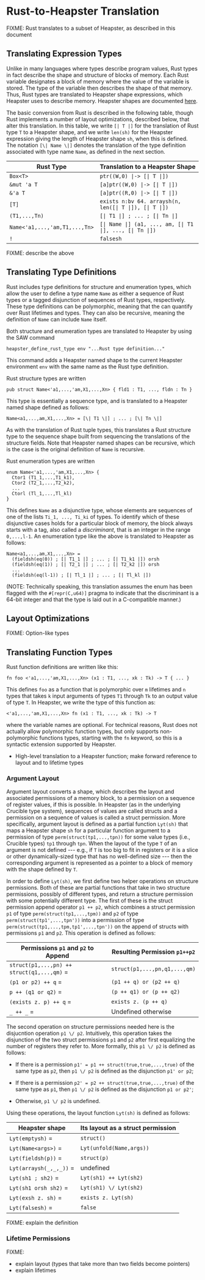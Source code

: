 
# Rust-to-Heapster Translation

FIXME: Rust translates to a subset of Heapster, as described in this document

## Translating Expression Types

Unlike in many languages where types describe program values, Rust types in fact
describe the shape and structure of blocks of memory. Each Rust variable
designates a block of memory where the value of the variable is stored. The type
of the variable then describes the shape of that memory. Thus, Rust types are
translated to Heapster shape expressions, which Heapster uses to describe
memory. Heapster shapes are documented [here](Permissions.md).

The basic conversion from Rust is described in the following table, though Rust
implements a number of layout optimizations, described below, that alter this
translation. In this table, we write `[| T |]` for the translation of Rust type
`T` to a Heapster shape, and we write `len(sh)` for the Heapster expression
giving the length of Heapster shape `sh`, when this is defined. The notation
`[\| Name \|]` denotes the translation of the type definition associated with
type name `Name`, as defined in the next section.


| Rust Type | Translation to a Heapster Shape |
|--------|--------------------|
| `Box<T>` | `ptr((W,0) \|-> [\| T \|])` |
| `&mut 'a T` | `[a]ptr((W,0) \|-> [\| T \|])` |
| `&'a T` | `[a]ptr((R,0) \|-> [\| T \|])` |
| `[T]` | `exists n:bv 64. arraysh(n, len([\| T \|]), [\| T \|])` |
| `(T1,...,Tn)` | `[\| T1 \|] ; ... ; [\| Tn \|]` |
| `Name<'a1,...,'am,T1,...,Tn>` | `[\| Name \|] (a1, ..., am, [\| T1 \|], ..., [\| Tn \|])` |
| `!` | `falsesh` |

FIXME: describe the above


## Translating Type Definitions

Rust includes type definitions for structure and enumeration types, which allow
the user to define a type name `Name` as either a sequence of Rust types or a
tagged disjunction of sequences of Rust types, respectively. These type
definitions can be polymorphic, meaning that the can quantify over Rust
lifetimes and types. They can also be recursive, meaning the definition of
`Name` can include `Name` itself.

Both structure and enumeration types are translated to Heapster by using the SAW
command

```
heapster_define_rust_type env "...Rust type definition..."
```

This command adds a Heapster named shape to the current Heapster environment
`env` with the same name as the Rust type definition.


Rust structure types are written

```
pub struct Name<'a1,...,'am,X1,...,Xn> { fld1 : T1, ..., fldn : Tn }
```

This type is essentially a sequence type, and is translated to a Heapster named
shape defined as follows:
```
Name<a1,...,am,X1,...,Xn> = [\| T1 \|] ; ... ; [\| Tn \|]
```
As with the translation of Rust tuple types, this translates a Rust structure
type to the sequence shape built from sequencing the translations of the
structure fields. Note that Heapster named shapes can be recursive, which is the
case is the original definition of `Name` is recursive.


Rust enumeration types are written

```
enum Name<'a1,...,'am,X1,...,Xn> {
  Ctor1 (T1_1,...,T1_k1),
  Ctor2 (T2_1,...,T2_k2),
  ...
  Ctorl (Tl_1,...,Tl_kl)
}
```

This defines `Name` as a disjunctive type, whose elements are sequences of one
of the lists `Ti_1, ..., Ti_ki` of types. To identify which of these disjunctive
cases holds for a particular block of memory, the block always starts with a
tag, also called a _discriminant_, that is an integer in the range `0,...,l-1`.
An enumeration type like the above is translated to Heapster as follows:

```
Name<a1,...,am,X1,...,Xn> =
  (fieldsh(eq(0)) ; [| T1_1 |] ; ... ; [| T1_k1 |]) orsh
  (fieldsh(eq(1)) ; [| T2_1 |] ; ... ; [| T2_k2 |]) orsh
  ...
  (fieldsh(eq(l-1)) ; [| Tl_1 |] ; ... ; [| Tl_kl |])
```

(NOTE: Technically speaking, this translation assumes the enum has been
flagged with the `#[repr(C,u64)]` pragma to indicate that the discriminant is a
64-bit integer and that the type is laid out in a C-compatible manner.)


## Layout Optimizations

FIXME: Option-like types

## Translating Function Types

Rust function definitions are written like this:

```
fn foo <'a1,...,'am,X1,...,Xn> (x1 : T1, ..., xk : Tk) -> T { ... }
```

This defines `foo` as a function that is polymorphic over `m` lifetimes and `n`
types that takes `k` input arguments of types `T1` through `Tk` to an output
value of type `T`. In Heapster, we write the type of this function as:

```
<'a1,...,'am,X1,...,Xn> fn (x1 : T1, ..., xk : Tk) -> T
```

where the variable names are optional. For technical reasons, Rust does not
actually allow polymorphic function types, but only supports non-polymorphic
functions types, starting with the `fn` keyword, so this is a syntactic
extension supported by Heapster.

- High-level translation to a Heapster function; make forward reference to
  layout and to lifetime types


### Argument Layout

Argument layout converts a shape, which describes the layout and associated
permissions of a memory block, to a permission on a sequence of register values,
if this is possible. In Heapster (as in the underlying Crucible type system),
sequences of values are called structs and a permission on a sequence of values
is called a struct permission. More specifically, argument layout is defined as
a partial function `Lyt(sh)` that maps a Heapster shape `sh` for a particular
function argument to a permission of type `perm(struct(tp1,...,tpn))` for some
value types (i.e., Crucible types) `tp1` through `tpn`. When the layout of the
type `T` of an argument is not defined --- e.g., if `T` is too big to fit in
registers or it is a slice or other dynamically-sized type that has no
well-defined size --- then the corresponding argument is represented as a
pointer to a block of memory with the shape defined by `T`.

In order to define `Lyt(sh)`, we first define two helper operations on structure
permissions. Both of these are partial functions that take in two structure
permissions, possibly of different types, and return a structure permission with
some potentially different type. The first of these is the struct permission
append operator `p1 ++ p2`, which combines a struct permission `p1` of type
`perm(struct(tp1,...,tpm))` and `p2` of type `perm(struct(tp1',...,tpn'))` into
a permission of type `perm(struct(tp1,...,tpm,tp1',...,tpn'))` on the append of
structs with permissions `p1` and `p2`. This operation is defined as follows:

| Permissions `p1` and `p2` to Append | Resulting Permission `p1++p2` |
| ------------------------ | --------------------- |
| `struct(p1,...,pn) ++ struct(q1,...,qm)` = | `struct(p1,...,pn,q1,...,qm)` |
| `(p1 or p2) ++ q` = | `(p1 ++ q) or (p2 ++ q)` |
| `p ++ (q1 or q2)` = | `(p ++ q1) or (p ++ q2)` |
| `(exists z. p) ++ q` = | `exists z. (p ++ q)` |
| `_ ++ _` = | Undefined otherwise |

The second operation on structure permissions needed here is the disjucntion
operation `p1 \/ p2`. Intuitively, this operation takes the disjunction of the
two struct permissions `p1` and `p2` after first equalizing the number of
registers they refer to. More formally, this `p1 \/ p2` is defined as follows:

* If there is a permission `p1' = p1 ++ struct(true,true,...,true)` of the same
 type as `p2`, then `p1 \/ p2` is defined as the disjunction `p1' or p2`;

* If there is a permission `p2' = p2 ++ struct(true,true,...,true)` of the same
 type as `p1`, then `p1 \/ p2` is defined as the disjunction `p1 or p2'`;

* Otherwise, `p1 \/ p2` is undefined.

Using these operations, the layout function `Lyt(sh)` is defined as follows:

| Heapster shape | Its layout as a struct permission |
|--------------|--------------------------|
| `Lyt(emptysh)` =           | `struct()` |
| `Lyt(Name<args>)`  = |  `Lyt(unfold(Name,args))` |
| `Lyt(fieldsh(p))`       = |  `struct(p)` |
| `Lyt(arraysh(_,_,_))` = | undefined |
| `Lyt(sh1 ; sh2)`      = | `Lyt(sh1) ++ Lyt(sh2)` |
| `Lyt(sh1 orsh sh2)`  = | `Lyt(sh1) \/ Lyt(sh2)` |
| `Lyt(exsh z. sh)` = | `exists z. Lyt(sh)` |
| `Lyt(falsesh)` =  | `false` |

FIXME: explain the definition

### Lifetime Permissions




FIXME:
- explain layout (types that take more than two fields become pointers)
- explain lifetimes
